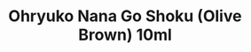 ---
layout: product
title: "Ohryuko Nana Go Shoku (Olive Brown) 10ml"
price: "330" 
desc: "Nitro 10mL"
img_path: "/assets/img/RC330.webp"
brand: "AK "
available: true
special_offer: false
new: false
soon: false
cat: "020000"
subcat: "020200"
subsubcat: "020201"
sifra: "RC330"
popular: false
spec: false
---